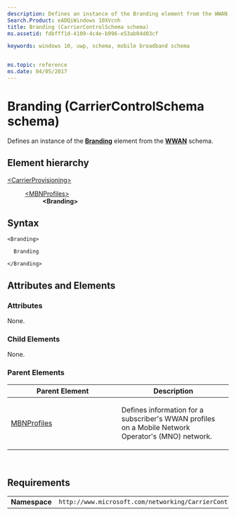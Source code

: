 ```yaml
---
description: Defines an instance of the Branding element from the WWAN schema.
Search.Product: eADQiWindows 10XVcnh
title: Branding (CarrierControlSchema schema)
ms.assetid: fdbfff1d-4109-4c4e-b996-e53ab04d03cf

keywords: windows 10, uwp, schema, mobile broadband schema


ms.topic: reference
ms.date: 04/05/2017
---
```


# Branding (CarrierControlSchema schema)


Defines an instance of the [**Branding**](../wwan/element-branding.md) element from the [**WWAN**](../wwan/schema-root.md) schema.

## Element hierarchy

<dl>
<dt><a href="element-carrierprovisioning.md">&lt;CarrierProvisioning&gt;</a></dt>
<dd>
<dl>
<dt><a href="element-mbnprofiles.md">&lt;MBNProfiles&gt;</a></dt>
<dd><b>&lt;Branding&gt;</b></dd>
</dl>
</dd>
</dl>

## Syntax

``` syntax
<Branding>

  Branding

</Branding>
```

## Attributes and Elements


### Attributes

None.

### Child Elements

None.

### Parent Elements

<table>
<colgroup>
<col width="50%" />
<col width="50%" />
</colgroup>
<thead>
<tr class="header">
<th>Parent Element</th>
<th>Description</th>
</tr>
</thead>
<tbody>
<tr class="odd">
<td><a href="element-mbnprofiles.md">MBNProfiles</a> </td>
<td><p>Defines information for a subscriber's WWAN profiles on a Mobile Network Operator's (MNO) network.</p></td>
</tr>
</tbody>
</table>

 

## Requirements

|          |         |
|----------|--------------|
| **Namespace** | `http://www.microsoft.com/networking/CarrierControl/v1` |

 

 
